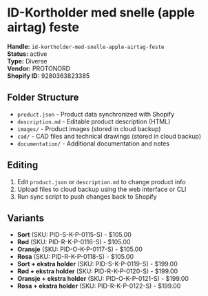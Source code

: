 # ID-Kortholder med snelle (apple airtag) feste

**Handle:** `id-kortholder-med-snelle-apple-airtag-feste`  
**Status:** active  
**Type:** Diverse  
**Vendor:** PROTONORD  
**Shopify ID:** 9280363823385  

## Folder Structure

- `product.json` - Product data synchronized with Shopify
- `description.md` - Editable product description (HTML)
- `images/` - Product images (stored in cloud backup)
- `cad/` - CAD files and technical drawings (stored in cloud backup)
- `documentation/` - Additional documentation and notes

## Editing

1. Edit `product.json` or `description.md` to change product info
2. Upload files to cloud backup using the web interface or CLI
3. Run sync script to push changes back to Shopify

## Variants

- **Sort** (SKU: PID-S-K-P-0115-S) - $105.00
- **Rød** (SKU: PID-R-K-P-0116-S) - $105.00
- **Oransje** (SKU: PID-O-K-P-0117-S) - $105.00
- **Rosa** (SKU: PID-R-K-P-0118-S) - $105.00
- **Sort + ekstra holder** (SKU: PID-S-K-P-0119-S) - $199.00
- **Rød + ekstra holder** (SKU: PID-R-K-P-0120-S) - $199.00
- **Oransje + ekstra holder** (SKU: PID-O-K-P-0121-S) - $199.00
- **Rosa + ekstra holder** (SKU: PID-R-K-P-0122-S) - $199.00
